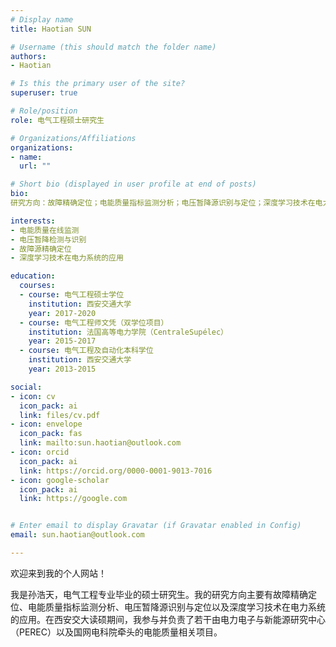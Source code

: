 ```yaml
---
# Display name
title: Haotian SUN

# Username (this should match the folder name)
authors:
- Haotian

# Is this the primary user of the site?
superuser: true

# Role/position
role: 电气工程硕士研究生

# Organizations/Affiliations
organizations:
- name: 
  url: ""

# Short bio (displayed in user profile at end of posts)
bio: 
研究方向：故障精确定位；电能质量指标监测分析；电压暂降源识别与定位；深度学习技术在电力系统的应用。

interests:
- 电能质量在线监测
- 电压暂降检测与识别
- 故障源精确定位
- 深度学习技术在电力系统的应用

education:
  courses:
  - course: 电气工程硕士学位
    institution: 西安交通大学
    year: 2017-2020
  - course: 电气工程师文凭（双学位项目）
    institution: 法国高等电力学院（CentraleSupélec）
    year: 2015-2017
  - course: 电气工程及自动化本科学位
    institution: 西安交通大学
    year: 2013-2015

social:
- icon: cv
  icon_pack: ai
  link: files/cv.pdf
- icon: envelope
  icon_pack: fas
  link: mailto:sun.haotian@outlook.com
- icon: orcid
  icon_pack: ai
  link: https://orcid.org/0000-0001-9013-7016
- icon: google-scholar
  icon_pack: ai
  link: https://google.com


# Enter email to display Gravatar (if Gravatar enabled in Config)
email: sun.haotian@outlook.com

---
```


欢迎来到我的个人网站！

我是孙浩天，电气工程专业毕业的硕士研究生。我的研究方向主要有故障精确定位、电能质量指标监测分析、电压暂降源识别与定位以及深度学习技术在电力系统的应用。在西安交大读硕期间，我参与并负责了若干由电力电子与新能源研究中心（PEREC）以及国网电科院牵头的电能质量相关项目。




